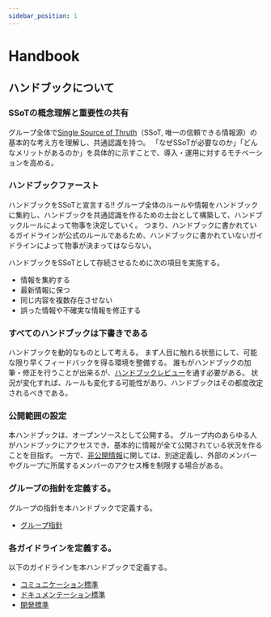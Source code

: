 ```yaml
---
sidebar_position: 1
---
```


# Handbook

## ハンドブックについて

### SSoTの概念理解と重要性の共有

グループ全体で[Single Source of Thruth](./what-is-ssot)（SSoT, 唯一の信頼できる情報源）の基本的な考え方を理解し、共通認識を持つ。
「なぜSSoTが必要なのか」「どんなメリットがあるのか」を具体的に示すことで、導入・運用に対するモチベーションを高める。

### ハンドブックファースト

ハンドブックをSSoTと宣言する!!
グループ全体のルールや情報をハンドブックに集約し、ハンドブックを共通認識を作るための土台として構築して、ハンドブックルールによって物事を決定していく。
つまり、ハンドブックに書かれているガイドラインが公式のルールであるため、ハンドブックに書かれていないガイドラインによって物事が決まってはならない。

ハンドブックをSSoTとして存続させるために次の項目を実施する。

* 情報を集約する
* 最新情報に保つ
* 同じ内容を複数存在させない
* 誤った情報や不確実な情報を修正する

### すべてのハンドブックは下書きである

ハンドブックを動的なものとして考える。
まず人目に触れる状態にして、可能な限り早くフィードバックを得る環境を整備する。
誰もがハンドブックの加筆・修正を行うことが出来るが、[ハンドブックレビュー](./review)を通す必要がある。
状況が変化すれば、ルールも変化する可能性があり、ハンドブックはその都度改定されるべきである。

### 公開範囲の設定

本ハンドブックは、オープンソースとして公開する。
グループ内のあらゆる人がハンドブックにアクセスでき、基本的に情報が全て公開されている状況を作ることを目指す。
一方で、[非公開情報](./confidential-information)に関しては、別途定義し、外部のメンバーやグループに所属するメンバーのアクセス権を制限する場合がある。

### グループの指針を定義する。

グループの指針を本ハンドブックで定義する。

* [グループ指針](../company/)

### 各ガイドラインを定義する。

以下のガイドラインを本ハンドブックで定義する。

* [コミュニケーション標準](../communication/)
* [ドキュメンテーション標準](../document/)
* [開発標準](../development/)